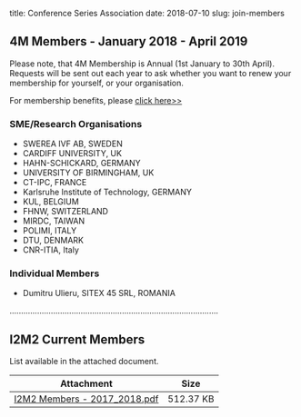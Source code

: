 title: Conference Series Association 
date: 2018-07-10
slug: join-members

## 4M Members - January 2018 - April 2019

Please note, that 4M Membership is Annual (1st January to 30th April). Requests will be sent out each year to ask whether you want to renew your membership for yourself, or your organisation.

For membership benefits, please <a href="/join4m.html">click here>></a> 

### SME/Research Organisations

 - SWEREA IVF AB, SWEDEN
 - CARDIFF UNIVERSITY, UK
 - HAHN-SCHICKARD, GERMANY
 - UNIVERSITY OF BIRMINGHAM, UK
 - CT-IPC, FRANCE
 - Karlsruhe Institute of Technology, GERMANY
 - KUL, BELGIUM
 - FHNW, SWITZERLAND
 - MIRDC, TAIWAN
 - POLIMI, ITALY
 - DTU, DENMARK
 - CNR-ITIA, Italy

### Individual Members

 - Dumitru Ulieru, SITEX 45 SRL, ROMANIA

...........................................................................................

 ## I2M2 Current Members

List available in the attached document.
	
| Attachment | Size |
|---|---|
|<a href="/assets/files/I2M2 Members - 2017_2018.pdf">I2M2 Members - 2017_2018.pdf</a> | 512.37 KB |
